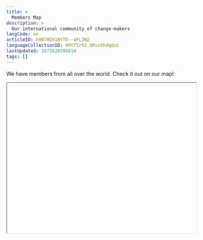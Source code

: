 ```yaml
---
title: >
  Members Map
description: >
  Our international community of change-makers
langCode: en
articleID: h9BTRDX1BYTD--4FL2N2
languageCollectionID: H0tfIrh2_DRsoXh4q0ut
lastUpdated: 1673628396818
tags: []
---
```


We have members from all over the world. Check it out on our map!

<iframe width="100%" height="400px"></iframe>